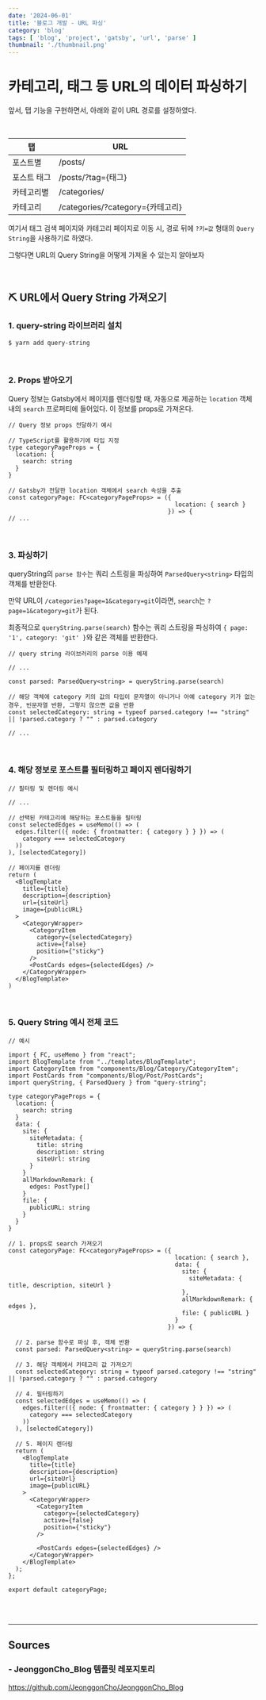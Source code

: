 ```yaml
---
date: '2024-06-01'
title: '블로그 개발 - URL 파싱'
category: 'blog'
tags: [ 'blog', 'project', 'gatsby', 'url', 'parse' ]
thumbnail: './thumbnail.png'
---
```


# 카테고리, 태그 등 URL의 데이터 파싱하기

앞서, 탭 기능을 구현하면서, 아래와 같이 URL 경로를 설정하였다.

<br/>

| 탭      | URL                          |
|--------|------------------------------|
| 포스트별   | /posts/                      |
| 포스트 태그 | /posts/?tag={태그}             |
| 카테고리별  | /categories/                 |
| 카테고리   | /categories/?category={카테고리} |

여기서 태그 검색 페이지와 카테고리 페이지로 이동 시, 경로 뒤에 `?키=값` 형태의 `Query String`을 사용하기로 하였다.

그렇다면 URL의 Query String을 어떻게 가져올 수 있는지 알아보자

<br/>

## ⛏️ URL에서 Query String 가져오기

### 1. query-string 라이브러리 설치

```bash
$ yarn add query-string
```

<br/>

### 2. Props 받아오기

Query 정보는 Gatsby에서 페이지를 렌더링할 때, 자동으로 제공하는 `location` 객체 내의 `search` 프로퍼티에 들어있다. 이 정보를 props로 가져온다.

```tsx
// Query 정보 props 전달하기 예시

// TypeScript를 활용하기에 타입 지정
type categoryPageProps = {
  location: {
    search: string
  }
}

// Gatsby가 전달한 location 객체에서 search 속성을 추출
const categoryPage: FC<categoryPageProps> = ({
                                               location: { search }
                                             }) => {
// ...
```

<br/>

### 3. 파싱하기

queryString의 `parse 함수`는 쿼리 스트링을 파싱하여 `ParsedQuery<string>` 타입의 객체를 반환한다.

만약 URL이 `/categories?page=1&category=git`이라면, `search`는 `?page=1&category=git`가 된다.

최종적으로 `queryString.parse(search)` 함수는 쿼리 스트링을 파싱하여 `{ page: '1', category: 'git' }`와 같은 객체를 반환한다.

```tsx
// query string 라이브러리의 parse 이용 예제

// ...

const parsed: ParsedQuery<string> = queryString.parse(search)

// 해당 객체에 category 키의 값의 타입이 문자열이 아니거나 아예 category 키가 없는 경우, 빈문자열 반환, 그렇지 않으면 값을 반환
const selectedCategory: string = typeof parsed.category !== "string" || !parsed.category ? "" : parsed.category

// ...
```

<br/>

### 4. 해당 정보로 포스트를 필터링하고 페이지 렌더링하기

```tsx
// 필터링 및 렌더링 예시

// ...

// 선택된 카테고리에 해당하는 포스트들을 필터링
const selectedEdges = useMemo(() => (
  edges.filter(({ node: { frontmatter: { category } } }) => (
    category === selectedCategory
  ))
), [selectedCategory])

// 페이지를 렌더링
return (
  <BlogTemplate
    title={title}
    description={description}
    url={siteUrl}
    image={publicURL}
  >
    <CategoryWrapper>
      <CategoryItem
        category={selectedCategory}
        active={false}
        position={"sticky"}
      />
      <PostCards edges={selectedEdges} />
    </CategoryWrapper>
  </BlogTemplate>
)
```

<br/>

### 5. Query String 예시 전체 코드

```tsx
// 예시

import { FC, useMemo } from "react";
import BlogTemplate from "../templates/BlogTemplate";
import CategoryItem from "components/Blog/Category/CategoryItem";
import PostCards from "components/Blog/Post/PostCards";
import queryString, { ParsedQuery } from "query-string";

type categoryPageProps = {
  location: {
    search: string
  }
  data: {
    site: {
      siteMetadata: {
        title: string
        description: string
        siteUrl: string
      }
    }
    allMarkdownRemark: {
      edges: PostType[]
    }
    file: {
      publicURL: string
    }
  }
}

// 1. props로 search 가져오기
const categoryPage: FC<categoryPageProps> = ({
                                               location: { search },
                                               data: {
                                                 site: {
                                                   siteMetadata: { title, description, siteUrl }
                                                 },
                                                 allMarkdownRemark: { edges },
                                                 file: { publicURL }
                                               }
                                             }) => {

  // 2. parse 함수로 파싱 후, 객체 반환
  const parsed: ParsedQuery<string> = queryString.parse(search)

  // 3. 해당 객체에서 카테고리 값 가져오기
  const selectedCategory: string = typeof parsed.category !== "string" || !parsed.category ? "" : parsed.category

  // 4. 필터링하기
  const selectedEdges = useMemo(() => (
    edges.filter(({ node: { frontmatter: { category } } }) => (
      category === selectedCategory
    ))
  ), [selectedCategory])

  // 5. 페이지 렌더링
  return (
    <BlogTemplate
      title={title}
      description={description}
      url={siteUrl}
      image={publicURL}
    >
      <CategoryWrapper>
        <CategoryItem
          category={selectedCategory}
          active={false}
          position={"sticky"}
        />

        <PostCards edges={selectedEdges} />
      </CategoryWrapper>
    </BlogTemplate>
  );
};

export default categoryPage;
```

<br/>
<br/>

---

## Sources

### - JeonggonCho_Blog 템플릿 레포지토리

https://github.com/JeonggonCho/JeonggonCho_Blog